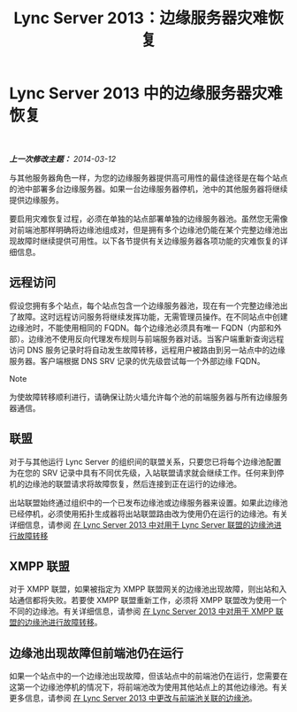 ﻿---
title: Lync Server 2013：边缘服务器灾难恢复
TOCTitle: 边缘服务器灾难恢复
ms:assetid: 05ec8d26-d167-4a6f-a966-a1f8873cf974
ms:mtpsurl: https://technet.microsoft.com/zh-cn/library/JJ687960(v=OCS.15)
ms:contentKeyID: 49888289
ms.date: 05/19/2016
mtps_version: v=OCS.15
ms.translationtype: HT
---

# Lync Server 2013 中的边缘服务器灾难恢复

 

_**上一次修改主题：** 2014-03-12_

与其他服务器角色一样，为您的边缘服务器提供高可用性的最佳途径是在每个站点的池中部署多台边缘服务器。如果一台边缘服务器停机，池中的其他服务器将继续提供边缘服务。

要启用灾难恢复过程，必须在单独的站点部署单独的边缘服务器池。虽然您无需像对前端池那样明确将边缘池组成对，但是拥有多个边缘池仍能在某个完整边缘池出现故障时继续提供可用性。以下各节提供有关边缘服务器各项功能的灾难恢复的详细信息。

## 远程访问

假设您拥有多个站点，每个站点包含一个边缘服务器池，现在有一个完整边缘池出了故障。这时远程访问服务将继续发挥功能，无需管理员操作。在不同站点中创建边缘池时，不能使用相同的 FQDN。每个边缘池必须具有唯一 FQDN（内部和外部）。边缘池不使用反向代理发布规则与前端服务器对话。当客户端重新查询远程访问 DNS 服务记录时将自动发生故障转移，远程用户被路由到另一站点中的边缘服务器。客户端根据 DNS SRV 记录的优先级尝试每一个外部边缘 FQDN。

> [!NOTE]  
> 为使故障转移顺利进行，请确保让防火墙允许每个池的前端服务器与所有边缘服务器通信。



## 联盟

对于与其他运行 Lync Server 的组织间的联盟关系，只要您已将每个边缘池配置为在您的 SRV 记录中具有不同优先级，入站联盟请求就会继续工作。任何来到停机的边缘池的联盟请求将故障恢复，然后连接到正在运行的边缘池。

出站联盟始终通过组织中的一个已发布边缘池或边缘服务器来设置。如果此边缘池已经停机，必须使用拓扑生成器将出站联盟路由改为使用仍在运行的边缘池。有关详细信息，请参阅 [在 Lync Server 2013 中对用于 Lync Server 联盟的边缘池进行故障转移](lync-server-2013-failing-over-the-edge-pool-used-for-lync-server-federation.md)

## XMPP 联盟

对于 XMPP 联盟，如果被指定为 XMPP 联盟网关的边缘池出现故障，则出站和入站通信都将失败。若要使 XMPP 联盟重新工作，必须将 XMPP 联盟改为使用一个不同的边缘池。有关详细信息，请参阅 [在 Lync Server 2013 中对用于 XMPP 联盟的边缘池进行故障转移](lync-server-2013-failing-over-the-edge-pool-used-for-xmpp-federation.md)。

## 边缘池出现故障但前端池仍在运行

如果一个站点中的一个边缘池出现故障，但该站点中的前端池仍在运行，您需要在这第一个边缘池停机的情况下，将前端池改为使用其他站点上的其他边缘池。有关更多信息，请参阅 [在 Lync Server 2013 中更改与前端池关联的边缘池](lync-server-2013-changing-the-edge-pool-associated-with-a-front-end-pool.md)。

